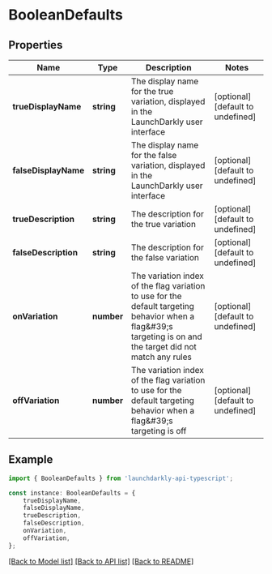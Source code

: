 # BooleanDefaults


## Properties

Name | Type | Description | Notes
------------ | ------------- | ------------- | -------------
**trueDisplayName** | **string** | The display name for the true variation, displayed in the LaunchDarkly user interface | [optional] [default to undefined]
**falseDisplayName** | **string** | The display name for the false variation, displayed in the LaunchDarkly user interface | [optional] [default to undefined]
**trueDescription** | **string** | The description for the true variation | [optional] [default to undefined]
**falseDescription** | **string** | The description for the false variation | [optional] [default to undefined]
**onVariation** | **number** | The variation index of the flag variation to use for the default targeting behavior when a flag\&#39;s targeting is on and the target did not match any rules | [optional] [default to undefined]
**offVariation** | **number** | The variation index of the flag variation to use for the default targeting behavior when a flag\&#39;s targeting is off | [optional] [default to undefined]

## Example

```typescript
import { BooleanDefaults } from 'launchdarkly-api-typescript';

const instance: BooleanDefaults = {
    trueDisplayName,
    falseDisplayName,
    trueDescription,
    falseDescription,
    onVariation,
    offVariation,
};
```

[[Back to Model list]](../README.md#documentation-for-models) [[Back to API list]](../README.md#documentation-for-api-endpoints) [[Back to README]](../README.md)
